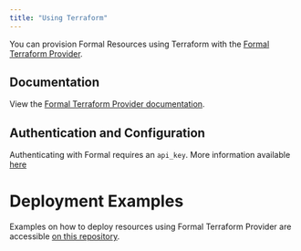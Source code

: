 ```yaml
---
title: "Using Terraform"
---
```


<span className="page-description">You can provision Formal Resources using Terraform with the [Formal Terraform Provider](https://registry.terraform.io/providers/formalco/formal/2.0.4).</span>

## Documentation
View the [Formal Terraform Provider documentation](https://registry.terraform.io/providers/formalco/formal/latest/docs).

## Authentication and Configuration

Authenticating with Formal requires an `api_key`. More information available [here](/tools/api-keys)

# Deployment Examples
Examples on how to deploy resources using Formal Terraform Provider are accessible [on this repository](https://github.com/formalco/terraform-provider-formal).